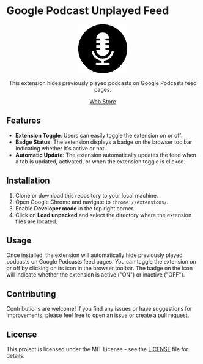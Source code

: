 # Google Podcast Unplayed Feed

<p align="center">
<img src="https://github.com/enciyo/google-podcast-unplayed/blob/main/public/icons/icon128.png?raw=true">
</p>
<p align="center">
This extension hides previously played podcasts on Google Podcasts feed pages.
</p>
<p align="center">
<a href="https://chromewebstore.google.com/detail/google-podcast-unplayed/eikandcihmcifaeiiieecpdalnljgcmd?hl=tr">Web Store</a>
</p>




## Features

- **Extension Toggle**: Users can easily toggle the extension on or off.
- **Badge Status**: The extension displays a badge on the browser toolbar indicating whether it's active or not.
- **Automatic Update**: The extension automatically updates the feed when a tab is updated, activated, or when the extension toggle is clicked.

## Installation

1. Clone or download this repository to your local machine.
2. Open Google Chrome and navigate to `chrome://extensions/`.
3. Enable **Developer mode** in the top right corner.
4. Click on **Load unpacked** and select the directory where the extension files are located.

## Usage

Once installed, the extension will automatically hide previously played podcasts on Google Podcasts feed pages. You can toggle the extension on or off by clicking on its icon in the browser toolbar. The badge on the icon will indicate whether the extension is active ("ON") or inactive ("OFF").

## Contributing

Contributions are welcome! If you find any issues or have suggestions for improvements, please feel free to open an issue or create a pull request.

## License

This project is licensed under the MIT License - see the [LICENSE](LICENSE) file for details.
